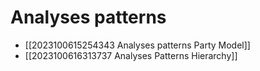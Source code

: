 # Analyses patterns
- [[2023100615254343 Analyses patterns Party Model]]
- [[2023100616313737 Analyses Patterns Hierarchy]]